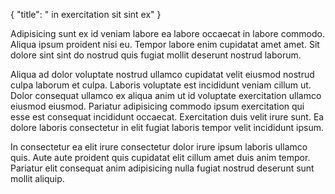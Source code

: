 {
  "title": " in exercitation sit sint ex"
}

Adipisicing sunt ex id veniam labore ea labore occaecat in labore commodo. Aliqua ipsum proident nisi eu. Tempor labore enim cupidatat amet amet. Sit dolore sint sint do nostrud quis fugiat mollit deserunt nostrud laborum.

Aliqua ad dolor voluptate nostrud ullamco cupidatat velit eiusmod nostrud culpa laborum et culpa. Laboris voluptate est incididunt veniam cillum ut. Dolor consequat ullamco ex aliqua anim ut id voluptate exercitation ullamco eiusmod eiusmod. Pariatur adipisicing commodo ipsum exercitation qui esse est consequat incididunt occaecat. Exercitation duis velit irure sunt. Ea dolore laboris consectetur in elit fugiat laboris tempor velit incididunt ipsum.

In consectetur ea elit irure consectetur dolor irure ipsum laboris ullamco quis. Aute aute proident quis cupidatat elit cillum amet duis anim tempor. Pariatur elit consequat anim adipisicing nulla fugiat nostrud deserunt sunt mollit aliquip.